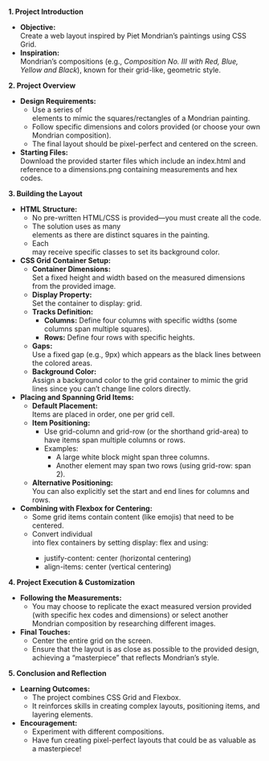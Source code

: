 **1\. Project Introduction**

- **Objective:**  
    Create a web layout inspired by Piet Mondrian’s paintings using CSS Grid.
- **Inspiration:**  
    Mondrian’s compositions (e.g., _Composition No. III with Red, Blue, Yellow and Black_), known for their grid-like, geometric style.

**2\. Project Overview**

- **Design Requirements:**
  - Use a series of <div> elements to mimic the squares/rectangles of a Mondrian painting.
  - Follow specific dimensions and colors provided (or choose your own Mondrian composition).
  - The final layout should be pixel-perfect and centered on the screen.
- **Starting Files:**  
    Download the provided starter files which include an index.html and reference to a dimensions.png containing measurements and hex codes.

**3\. Building the Layout**

- **HTML Structure:**
  - No pre-written HTML/CSS is provided—you must create all the code.
  - The solution uses as many <div> elements as there are distinct squares in the painting.
  - Each <div> may receive specific classes to set its background color.
- **CSS Grid Container Setup:**
  - **Container Dimensions:**  
        Set a fixed height and width based on the measured dimensions from the provided image.
  - **Display Property:**  
        Set the container to display: grid.
  - **Tracks Definition:**
    - **Columns:** Define four columns with specific widths (some columns span multiple squares).
    - **Rows:** Define four rows with specific heights.
  - **Gaps:**  
        Use a fixed gap (e.g., 9px) which appears as the black lines between the colored areas.
  - **Background Color:**  
        Assign a background color to the grid container to mimic the grid lines since you can’t change line colors directly.
- **Placing and Spanning Grid Items:**
  - **Default Placement:**  
        Items are placed in order, one per grid cell.
  - **Item Positioning:**
    - Use grid-column and grid-row (or the shorthand grid-area) to have items span multiple columns or rows.
    - Examples:
      - A large white block might span three columns.
      - Another element may span two rows (using grid-row: span 2).
  - **Alternative Positioning:**  
        You can also explicitly set the start and end lines for columns and rows.
- **Combining with Flexbox for Centering:**
  - Some grid items contain content (like emojis) that need to be centered.
  - Convert individual <div> into flex containers by setting display: flex and using:
    - justify-content: center (horizontal centering)
    - align-items: center (vertical centering)

**4\. Project Execution & Customization**

- **Following the Measurements:**
  - You may choose to replicate the exact measured version provided (with specific hex codes and dimensions) or select another Mondrian composition by researching different images.
- **Final Touches:**
  - Center the entire grid on the screen.
  - Ensure that the layout is as close as possible to the provided design, achieving a “masterpiece” that reflects Mondrian’s style.

**5\. Conclusion and Reflection**

- **Learning Outcomes:**
  - The project combines CSS Grid and Flexbox.
  - It reinforces skills in creating complex layouts, positioning items, and layering elements.
- **Encouragement:**
  - Experiment with different compositions.
  - Have fun creating pixel-perfect layouts that could be as valuable as a masterpiece!
